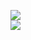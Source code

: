 [![](https://img.shields.io/badge/Made%20With-Github%20Spray-lightgrey.svg?style=for-the-badge&logo=github)](https://github.com/Annihil/github-spray#31966)  
[![](https://i.imgur.com/2DrTn0Z.gif)](https://github.com/Annihil/github-spray)